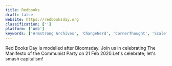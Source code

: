 ```yaml
---
title: Redbooks
draft: false 
website: https://redbooksday.org
classification: ['']
platform: ['Web']
keywords: ['Armstrong Archives', 'ChangeNerd', 'CornerThought', 'Scalefast']
---
```

Red Books Day is modelled after Bloomsday. Join us in celebrating The Manifesto of the Communist Party on 21 Feb 2020.Let's celebrate; let's smash capitalism!